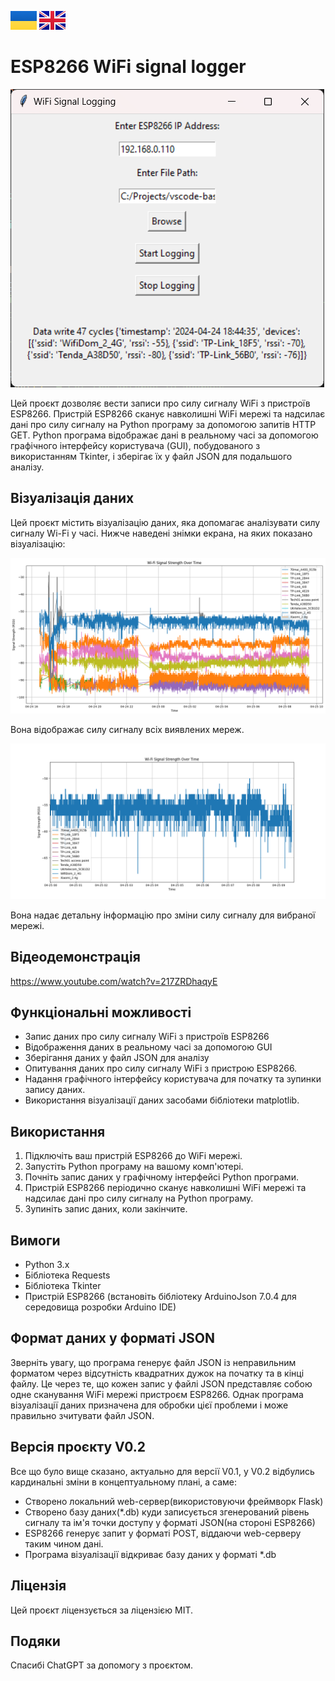 [![UA_version_README](https://raw.githubusercontent.com/techn0man1ac/WIFIDataLogger/main/imgs/Flags/UA%402x.png)](https://github.com/techn0man1ac/WIFIDataLogger/blob/main/README_UA.md)
[![GB_version_README](https://raw.githubusercontent.com/techn0man1ac/WIFIDataLogger/main/imgs/Flags/GB%402x.png)](https://github.com/techn0man1ac/WIFIDataLogger/)

# ESP8266 WiFi signal logger

![Program datalogger screen](https://raw.githubusercontent.com/techn0man1ac/WIFIDataLogger/main/imgs/image.png)

Цей проєкт дозволяє вести записи про силу сигналу WiFi з пристроїв ESP8266. Пристрій ESP8266 сканує навколишні WiFi мережі та надсилає дані про силу сигналу на Python програму за допомогою запитів HTTP GET. Python програма відображає дані в реальному часі за допомогою графічного інтерфейсу користувача (GUI), побудованого з використанням Tkinter, і зберігає їх у файл JSON для подальшого аналізу.

## Візуалізація даних

Цей проєкт містить візуалізацію даних, яка допомагає аналізувати силу сигналу Wi-Fi у часі. Нижче наведені знімки екрана, на яких показано візуалізацію:

![Data visualization all](https://raw.githubusercontent.com/techn0man1ac/WIFIDataLogger/main/imgs/Figure_1.png)

Вона відображає силу сигналу всіх виявлених мереж.

![Data visualization one](https://raw.githubusercontent.com/techn0man1ac/WIFIDataLogger/main/imgs/Figure_2.png)

Вона надає детальну інформацію про зміни силу сигналу для вибраної мережі.

## Відеодемонстрація

https://www.youtube.com/watch?v=217ZRDhaqyE

## Функціональні можливості

- Запис даних про силу сигналу WiFi з пристроїв ESP8266
- Відображення даних в реальному часі за допомогою GUI
- Зберігання даних у файл JSON для аналізу
- Опитування даних про силу сигналу WiFi з пристрою ESP8266.
- Надання графічного інтерфейсу користувача для початку та зупинки запису даних.
- Використання візуалізації даних засобами бібліотеки matplotlib.

## Використання

1) Підключіть ваш пристрій ESP8266 до WiFi мережі.
2) Запустіть Python програму на вашому комп'ютері.
3) Почніть запис даних у графічному інтерфейсі Python програми.
4) Пристрій ESP8266 періодично сканує навколишні WiFi мережі та надсилає дані про силу сигналу на Python програму.
5) Зупиніть запис даних, коли закінчите.

## Вимоги

- Python 3.x
- Бібліотека Requests
- Бібліотека Tkinter
- Пристрій ESP8266 (встановіть бібліотеку ArduinoJson 7.0.4 для середовища розробки Arduino IDE)

## Формат даних у форматі JSON

Зверніть увагу, що програма генерує файл JSON із неправильним форматом через відсутність квадратних дужок на початку та в кінці файлу. Це через те, що кожен запис у файлі JSON представляє собою одне сканування WiFi мережі пристроєм ESP8266. Однак програма візуалізації даних призначена для обробки цієї проблеми і може правильно зчитувати файл JSON.

## Версія проєкту V0.2
Все що було вище сказано, актуально для версії V0.1, у V0.2 відбулись кардинальні зміни в концептуальному плані, а саме:
- Створено локальний web-сервер(використовуючи фреймворк Flask)
- Створено базу даних(*.db) куди записується згенерований рівень сигналу та ім'я точки доступу у форматі JSON(на стороні ESP8266)
- ESP8266 генерує запит у форматі POST, віддаючи web-серверу таким чином дані.
- Програма візуалізації відкриває базу даних у форматі *.db

## Ліцензія

Цей проєкт ліцензується за ліцензією MIT.

## Подяки

Спасибі ChatGPT за допомогу з проєктом.
